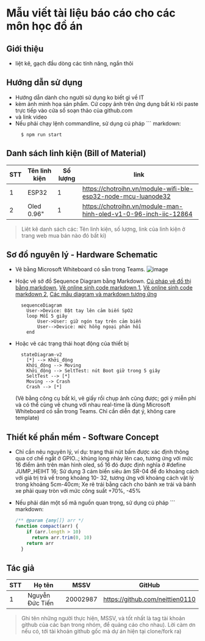 # Mẫu viết tài liệu báo cáo cho các môn học đồ án 

## Giới thiệu

- liệt kê, gạch đầu dòng các tính năng, ngắn thôi

## Hướng dẫn sử dụng

- Hướng dẫn dành cho người sử dụng ko biết gì về IT
- kèm ảnh minh họa sản phẩm. Cứ copy ảnh trên ứng dụng bất kì rôi paste trực tiếp vào cửa số soạn thảo của github.com
- và link video
- Nếu phải chạy lệnh commandline, sử dụng cú pháp  ``` markdown:
  ```shell
    $ npm run start
  ```
  
## Danh sách linh kiện (Bill of Material)

  STT | Tên linh kiện | Số lượng | link 
  -- | -- | -- | --
  1 | ESP32 | 1 |  <https://chotroihn.vn/module-wifi-ble-esp32-node-mcu-luanode32>
  2 | Oled 0.96" | 1 |  <https://chotroihn.vn/module-man-hinh-oled-v1-0-96-inch-iic-12864>
  > Liêt kê danh sách các:  Tên linh kiện, số lượng, link của linh kiện ở trang web mua bán nào đó bất kì)
    
## Sơ đồ nguyên lý - Hardware Schematic

- Vẽ bằng Microsoft Whiteboard có sẵn trong Teams. 
    ![image](https://github.com/neittien0110/template/assets/8079397/ef1fae39-690b-4431-a5d0-d401af0e0bb8)

- Hoặc vẽ sở đồ Sequence Diagram bằng Markdown. [Cú pháp vẽ đồ thị bằng markdown](https://mermaid.js.org/syntax/sequenceDiagram.html), [Vẽ online sinh code markdown 1](https://mermaid.live/), [Vẽ online sinh code markdown 2](https://sequencediagram.org/), [Các mẫu diagram và markdown tương ứng](https://sequencediagram.org/instructions.html)
  ```mermaid
    sequenceDiagram
      User->Device: Đặt tay lên cảm biến SpO2
      loop Mỗi 5 giây
          User->User: giữ ngón tay trên cảm biến 
          User-->Device: mức hồng ngoại phản hồi
      end
  ```

- Hoặc vẽ các trạng thái hoạt động của thiết bị
  ```mermaid
    stateDiagram-v2
      [*] --> Khởi_động
      Khởi_động --> Moving
      Khởi_động --> SeltTest: nút Boot giữ trong 5 giây
      SeltTest --> [*]
      Moving --> Crash
      Crash --> [*]
  ```
  (Vẽ bằng công cụ bất kì, vẽ giấy rồi chụp ảnh cũng được; gợi ý miễn phí và có thể cùng vẽ chung với nhau real-time là dùng Microsoft Whiteboard có sẵn trong Teams. Chỉ cần diễn đạt ý, không care template)
    
## Thiết kế phần mềm - Software Concept

- Chỉ cần nêu nguyên lý, ví dụ: trạng thái nút bấm được xác định thông qua cơ chế ngắt ở GPIO..;  khủng long nhảy lên cao, tương ứng với mức 16 điểm ảnh trên màn hình oled, số 16 đó được định nghĩa ở #define JUMP_HEIHT 16;  Sử dụng 3 cảm biến siêu âm SR-04 để đo khoảng cách với giá trị trả về trong khoảng 10- 32, tương ứng với khoảng cách vật lý trong khoảng 5cm-40cm;  Xe rẽ trái bằng cách cho bánh xe trái và bánh xe phải quay tròn với mức công suất +70%, -45%

- Nếu phải dán một số mã nguồn quan trọng, sử dụng cú pháp  ``` markdown:
  ```js
  /** @param {any[]} arr */
  function compact(arr) {
      if (arr.length > 10)
        return arr.trim(0, 10)
      return arr
    }
  ```

     
## Tác giả
  STT | Họ tên | MSSV |  GitHub 
  -- | -- | --| --
   1 | Nguyễn Đức Tiến | 20002987 | <https://github.com/neittien0110>
  
> Ghi tên những người thực hiện, MSSV, và tốt nhất là tag tài khoản github của các bạn trong nhóm, để quảng cáo cho nhau). Lời càm ơn nếu có, tới tài khoản github gốc mà dự án hiện tại clone/fork ra)
